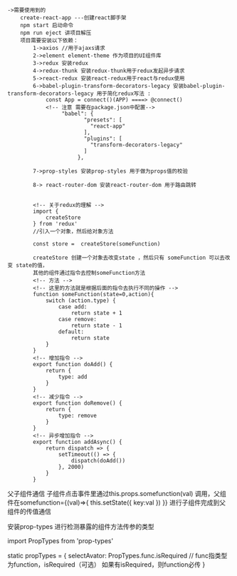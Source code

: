 <!-- 项目需求 -->
	->需要使用到的
		create-react-app ---创建react脚手架
		npm start 启动命令
		npm run eject 讲项目解压
		项目需要安装以下依赖：
			1->axios //用于ajaxs请求
			2->element element-theme 作为项目的UI组件库
			3->redux 安装redux
			4->redux-thunk 安装redux-thunk用于redux发起异步请求
			5->react-redux 安装react-redux用于react与redux使用
			6->babel-plugin-transform-decorators-legacy 安装babel-plugin-transform-decorators-legacy 用于简化redux写法 :
				const App = connect()(APP) ====> @connect()
				<!-- 注意 需要在package.json中配置-->
					 "babel": {
						    "presets": [
						      "react-app"
						    ],
						    "plugins": [
						      "transform-decorators-legacy"
						    ]
						  },

			7->prop-styles 安装prop-styles 用于做为props值的校验

			8-> react-router-dom 安装react-router-dom 用于路由跳转


			<!-- 关于redux的理解 -->
			import {
				createStore
			} from 'redux'
			//引入一个对象，然后给对象方法

			const store =  createStore(someFunction)

			createStore 创建一个对象去改变state ，然后只有 someFunction 可以去改变 state的值，
			其他的组件通过指令去控制someFunction方法
			<!-- 方法 -->
			<!-- 这里的方法就是根据后面的指令去执行不同的操作 -->
			function someFunction(state=0,action){
				switch (action.type) {
					case add:
						return state + 1
					case remove:
						return state - 1
					default:
						return state
				}
			}
			<!-- 增加指令 -->
			export function doAdd() {
				return {
					type: add
				}
			}
			<!-- 减少指令 -->
			export function doRemove() {
				return {
					type: remove
				}
			}
			<!-- 异步增加指令 -->
			export function addAsync() {
				return dispatch => {
					setTimeout(() => {
						dispatch(doAdd())
					}, 2000)
				}
			}

<!--  -->


父子组件通信
子组件点击事件里通过this.props.somefunction(val)  调用，父组件在somefunction={(val)=>{
        this.setState({
            key:val
        })
    }}
进行子组件完成到父组件的传值通信

安装prop-types 进行检测暴露的组件方法传参的类型

import PropTypes from 'prop-types'

static propTypes = {
	selectAvator: PropTypes.func.isRequired // func指类型为function，isRequired（可选）  如果有isRequired，则function必传
}
